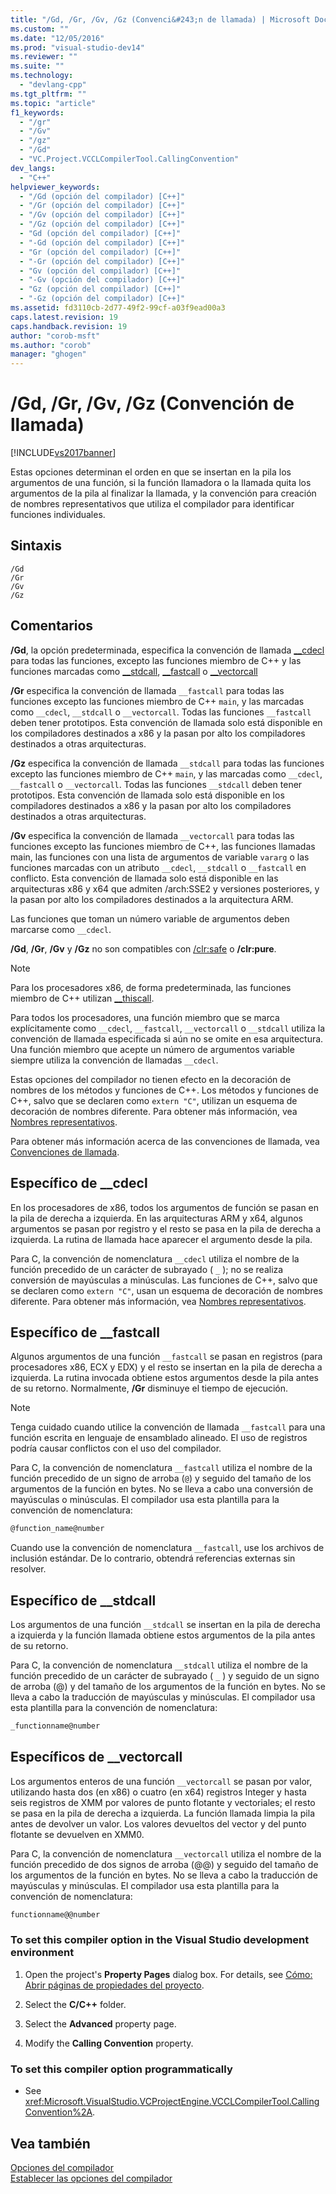 ```yaml
---
title: "/Gd, /Gr, /Gv, /Gz (Convenci&#243;n de llamada) | Microsoft Docs"
ms.custom: ""
ms.date: "12/05/2016"
ms.prod: "visual-studio-dev14"
ms.reviewer: ""
ms.suite: ""
ms.technology: 
  - "devlang-cpp"
ms.tgt_pltfrm: ""
ms.topic: "article"
f1_keywords: 
  - "/gr"
  - "/Gv"
  - "/gz"
  - "/Gd"
  - "VC.Project.VCCLCompilerTool.CallingConvention"
dev_langs: 
  - "C++"
helpviewer_keywords: 
  - "/Gd (opción del compilador) [C++]"
  - "/Gr (opción del compilador) [C++]"
  - "/Gv (opción del compilador) [C++]"
  - "/Gz (opción del compilador) [C++]"
  - "Gd (opción del compilador) [C++]"
  - "-Gd (opción del compilador) [C++]"
  - "Gr (opción del compilador) [C++]"
  - "-Gr (opción del compilador) [C++]"
  - "Gv (opción del compilador) [C++]"
  - "-Gv (opción del compilador) [C++]"
  - "Gz (opción del compilador) [C++]"
  - "-Gz (opción del compilador) [C++]"
ms.assetid: fd3110cb-2d77-49f2-99cf-a03f9ead00a3
caps.latest.revision: 19
caps.handback.revision: 19
author: "corob-msft"
ms.author: "corob"
manager: "ghogen"
---
```

# /Gd, /Gr, /Gv, /Gz (Convenci&#243;n de llamada)
[!INCLUDE[vs2017banner](../../assembler/inline/includes/vs2017banner.md)]

Estas opciones determinan el orden en que se insertan en la pila los argumentos de una función, si la función llamadora o la llamada quita los argumentos de la pila al finalizar la llamada, y la convención para creación de nombres representativos que utiliza el compilador para identificar funciones individuales.  
  
## Sintaxis  
  
```  
/Gd  
/Gr  
/Gv  
/Gz  
```  
  
## Comentarios  
 **\/Gd**, la opción predeterminada, especifica la convención de llamada [\_\_cdecl](../../cpp/cdecl.md) para todas las funciones, excepto las funciones miembro de C\+\+ y las funciones marcadas como [\_\_stdcall](../../cpp/stdcall.md), [\_\_fastcall](../../cpp/fastcall.md) o [\_\_vectorcall](../../cpp/vectorcall.md)  
  
 **\/Gr** especifica la convención de llamada `__fastcall` para todas las funciones excepto las funciones miembro de C\+\+ `main`, y las marcadas como `__cdecl`, `__stdcall` o `__vectorcall`.  Todas las funciones `__fastcall` deben tener prototipos.  Esta convención de llamada solo está disponible en los compiladores destinados a x86 y la pasan por alto los compiladores destinados a otras arquitecturas.  
  
 **\/Gz** especifica la convención de llamada `__stdcall` para todas las funciones excepto las funciones miembro de C\+\+ `main`, y las marcadas como `__cdecl`, `__fastcall` o `__vectorcall`.  Todas las funciones `__stdcall` deben tener prototipos.  Esta convención de llamada solo está disponible en los compiladores destinados a x86 y la pasan por alto los compiladores destinados a otras arquitecturas.  
  
 **\/Gv** especifica la convención de llamada `__vectorcall` para todas las funciones excepto las funciones miembro de C\+\+, las funciones llamadas main, las funciones con una lista de argumentos de variable `vararg` o las funciones marcadas con un atributo `__cdecl`, `__stdcall` o `__fastcall` en conflicto.  Esta convención de llamada solo está disponible en las arquitecturas x86 y x64 que admiten \/arch:SSE2 y versiones posteriores, y la pasan por alto los compiladores destinados a la arquitectura ARM.  
  
 Las funciones que toman un número variable de argumentos deben marcarse como `__cdecl`.  
  
 **\/Gd**, **\/Gr**, **\/Gv** y **\/Gz** no son compatibles con [\/clr:safe](../../build/reference/clr-common-language-runtime-compilation.md) o **\/clr:pure**.  
  
> [!NOTE]
>  Para los procesadores x86, de forma predeterminada, las funciones miembro de C\+\+ utilizan [\_\_thiscall](../../cpp/thiscall.md).  
  
 Para todos los procesadores, una función miembro que se marca explícitamente como `__cdecl`, `__fastcall`, `__vectorcall` o `__stdcall` utiliza la convención de llamada especificada si aún no se omite en esa arquitectura.  Una función miembro que acepte un número de argumentos variable siempre utiliza la convención de llamadas `__cdecl`.  
  
 Estas opciones del compilador no tienen efecto en la decoración de nombres de los métodos y funciones de C\+\+.  Los métodos y funciones de C\+\+, salvo que se declaren como `extern "C"`, utilizan un esquema de decoración de nombres diferente.  Para obtener más información, vea [Nombres representativos](../../build/reference/decorated-names.md).  
  
 Para obtener más información acerca de las convenciones de llamada, vea [Convenciones de llamada](../../cpp/calling-conventions.md).  
  
## Específico de \_\_cdecl  
 En los procesadores de x86, todos los argumentos de función se pasan en la pila de derecha a izquierda.  En las arquitecturas ARM y x64, algunos argumentos se pasan por registro y el resto se pasa en la pila de derecha a izquierda.  La rutina de llamada hace aparecer el argumento desde la pila.  
  
 Para C, la convención de nomenclatura `__cdecl` utiliza el nombre de la función precedido de un carácter de subrayado \( `_` \); no se realiza conversión de mayúsculas a minúsculas.  Las funciones de C\+\+, salvo que se declaren como `extern "C"`, usan un esquema de decoración de nombres diferente.  Para obtener más información, vea [Nombres representativos](../../build/reference/decorated-names.md).  
  
## Específico de \_\_fastcall  
 Algunos argumentos de una función `__fastcall` se pasan en registros \(para procesadores x86, ECX y EDX\) y el resto se insertan en la pila de derecha a izquierda.  La rutina invocada obtiene estos argumentos desde la pila antes de su retorno.  Normalmente, **\/Gr** disminuye el tiempo de ejecución.  
  
> [!NOTE]
>  Tenga cuidado cuando utilice la convención de llamada `__fastcall` para una función escrita en lenguaje de ensamblado alineado.  El uso de registros podría causar conflictos con el uso del compilador.  
  
 Para C, la convención de nomenclatura `__fastcall` utiliza el nombre de la función precedido de un signo de arroba \(`@`\) y seguido del tamaño de los argumentos de la función en bytes.  No se lleva a cabo una conversión de mayúsculas o minúsculas.  El compilador usa esta plantilla para la convención de nomenclatura:  
  
```c  
@function_name@number  
```  
  
 Cuando use la convención de nomenclatura `__fastcall`, use los archivos de inclusión estándar.  De lo contrario, obtendrá referencias externas sin resolver.  
  
## Específico de \_\_stdcall  
 Los argumentos de una función `__stdcall` se insertan en la pila de derecha a izquierda y la función llamada obtiene estos argumentos de la pila antes de su retorno.  
  
 Para C, la convención de nomenclatura `__stdcall` utiliza el nombre de la función precedido de un carácter de subrayado \( `_` \) y seguido de un signo de arroba \(@\) y del tamaño de los argumentos de la función en bytes.  No se lleva a cabo la traducción de mayúsculas y minúsculas.  El compilador usa esta plantilla para la convención de nomenclatura:  
  
```c  
_functionname@number  
```  
  
## Específicos de \_\_vectorcall  
 Los argumentos enteros de una función `__vectorcall` se pasan por valor, utilizando hasta dos \(en x86\) o cuatro \(en x64\) registros Integer y hasta seis registros de XMM por valores de punto flotante y vectoriales; el resto se pasa en la pila de derecha a izquierda.  La función llamada limpia la pila antes de devolver un valor.  Los valores devueltos del vector y del punto flotante se devuelven en XMM0.  
  
 Para C, la convención de nomenclatura `__vectorcall` utiliza el nombre de la función precedido de dos signos de arroba \(@@\) y seguido del tamaño de los argumentos de la función en bytes.  No se lleva a cabo la traducción de mayúsculas y minúsculas.  El compilador usa esta plantilla para la convención de nomenclatura:  
  
```c  
functionname@@number  
```  
  
### To set this compiler option in the Visual Studio development environment  
  
1.  Open the project's **Property Pages** dialog box.  For details, see [Cómo: Abrir páginas de propiedades del proyecto](../../misc/how-to-open-project-property-pages.md).  
  
2.  Select the **C\/C\+\+** folder.  
  
3.  Select the **Advanced** property page.  
  
4.  Modify the **Calling Convention** property.  
  
### To set this compiler option programmatically  
  
-   See <xref:Microsoft.VisualStudio.VCProjectEngine.VCCLCompilerTool.CallingConvention%2A>.  
  
## Vea también  
 [Opciones del compilador](../../build/reference/compiler-options.md)   
 [Establecer las opciones del compilador](../../build/reference/setting-compiler-options.md)